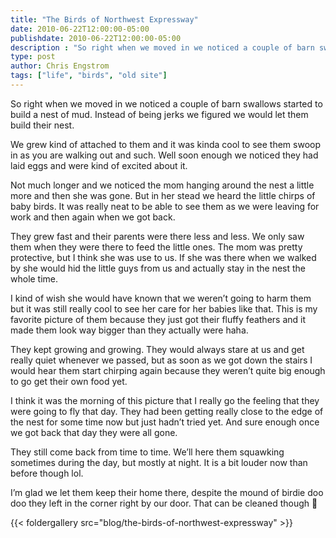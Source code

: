 ```yaml
---
title: "The Birds of Northwest Expressway"
date: 2010-06-22T12:00:00-05:00
publishdate: 2010-06-22T12:00:00-05:00
description : "So right when we moved in we noticed a couple of barn swallows started to build a nest of mud."
type: post
author: Chris Engstrom
tags: ["life", "birds", "old site"]
---
```


So right when we moved in we noticed a couple of barn swallows started to build a nest of mud. Instead of being jerks we figured we would let them build their nest.

We grew kind of attached to them and it was kinda cool to see them swoop in as you are walking out and such. Well soon enough we noticed they had laid eggs and were kind of excited about it.

Not much longer and we noticed the mom hanging around the nest a little more and then she was gone. But in her stead we heard the little chirps of baby birds. It was really neat to be able to see them as we were leaving for work and then again when we got back.

They grew fast and their parents were there less and less. We only saw them when they were there to feed the little ones. The mom was pretty protective, but I think she was use to us. If she was there when we walked by she would hid the little guys from us and actually stay in the nest the whole time.

I kind of wish she would have known that we weren’t going to harm them but it was still really cool to see her care for her babies like that. This is my favorite picture of them because they just got their fluffy feathers and it made them look way bigger than they actually were haha.

They kept growing and growing. They would always stare at us and get really quiet whenever we passed, but as soon as we got down the stairs I would hear them start chirping again because they weren’t quite big enough to go get their own food yet.

I think it was the morning of this picture that I really go the feeling that they were going to fly that day. They had been getting really close to the edge of the nest for some time now but just hadn’t tried yet. And sure enough once we got back that day they were all gone.

They still come back from time to time. We’ll here them squawking sometimes during the day, but mostly at night. It is a bit louder now than before though lol.

I’m glad we let them keep their home there, despite the mound of birdie doo doo they left in the corner right by our door. That can be cleaned though 🙂

{{< foldergallery src="blog/the-birds-of-northwest-expressway" >}}
